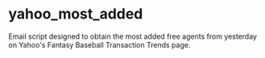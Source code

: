 # yahoo_most_added
Email script designed to obtain the most added free agents from yesterday on Yahoo's Fantasy Baseball Transaction Trends page.
